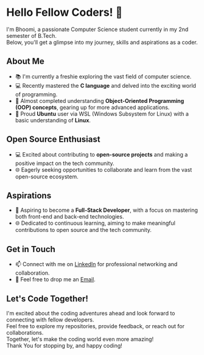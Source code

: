 # Hello Fellow Coders! 👋 

I'm Bhoomi, a passionate Computer Science student currently in my 2nd semester of B.Tech.<br>
Below, you'll get a glimpse into my journey, skills and aspirations as a coder.

## About Me
- 📚 I'm currently a freshie exploring the vast field of computer science. 
- 💻 Recently mastered the **C language** and delved into the exciting world of programming.
- 🧠 Almost completed understanding **Object-Oriented Programming (OOP) concepts**, gearing up for more advanced applications.
- 🐧 Proud **Ubuntu** user via WSL (Windows Subsystem for Linux) with a basic understanding of **Linux**. 

## Open Source Enthusiast
- 💻 Excited about contributing to **open-source projects** and making a positive impact on the tech community.
- 🌐 Eagerly seeking opportunities to collaborate and learn from the vast open-source ecosystem.

## Aspirations
- 🚀 Aspiring to become a **Full-Stack Developer**, with a focus on mastering both front-end and back-end technologies. 
- 🌐 Dedicated to continuous learning, aiming to make meaningful contributions to open source and the tech community. 

## Get in Touch 
- 📫 Connect with me on [LinkedIn](https://www.linkedin.com/in/bhoomi-agrawal-869a1428b/) for professional networking and collaboration.
- 📧 Feel free to drop me an [Email](mailto:bhoomiagrawal175@gmail.com). 

## Let's Code Together!
I'm excited about the coding adventures ahead and look forward to connecting with fellow developers. <br>
Feel free to explore my repositories, provide feedback, or reach out for collaborations. <br>
Together, let's make the coding world even more amazing! <br>
Thank You for stopping by, and happy coding! 
